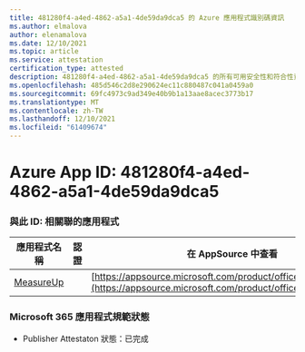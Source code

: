 ```yaml
---
title: 481280f4-a4ed-4862-a5a1-4de59da9dca5 的 Azure 應用程式識別碼資訊
ms.author: elmalova
author: elenamalova
ms.date: 12/10/2021
ms.topic: article
ms.service: attestation
certification_type: attested
description: 481280f4-a4ed-4862-a5a1-4de59da9dca5 的所有可用安全性和符合性資訊資訊。
ms.openlocfilehash: 485d546c2d8e290624ec11c880487c041a0459a0
ms.sourcegitcommit: 69fc4973c9ad349e40b9b1a13aae8acec3773b17
ms.translationtype: MT
ms.contentlocale: zh-TW
ms.lasthandoff: 12/10/2021
ms.locfileid: "61409674"
---
```

# <a name="azure-app-id-481280f4-a4ed-4862-a5a1-4de59da9dca5"></a>Azure App ID: 481280f4-a4ed-4862-a5a1-4de59da9dca5


### <a name="apps-associated-with-this-id"></a>與此 ID: 相關聯的應用程式
| **應用程式名稱** | **認證** | **在 AppSource 中查看** |
|--------------|---------------|-----------------------|
| [MeasureUp](https://docs.microsoft.com/microsoft-365-app-certification/forward/WA200003111) |  | [https://appsource.microsoft.com/product/office/WA200003111](https://appsource.microsoft.com/product/office/WA200003111) |

### <a name="microsoft-365-app-compliance-status"></a>Microsoft 365 應用程式規範狀態
- Publisher Attestaton 狀態：已完成
